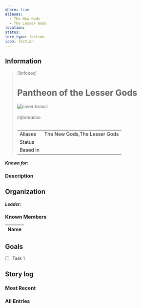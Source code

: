 ```yaml
---
share: true
aliases:
  - The New Gods
  - The Lesser Gods
location: 
status: 
lore_type: faction
icon: faction
---
```

## Information
> [!infobox]
> # Pantheon of the Lesser Gods
> ![cover hsmall](insertimage.png)
> ###### Information
> |   |  |
> | ---- | ---- |
> | Aliases | The New Gods,The Lesser Gods|
> | Status| |
> | Based in|  |
##### Known for:
### Description
## Organization
##### Leader:
### Known Members
| Name |
| ---- |

## Goals
- [ ] Task 1
## Story log
### Most Recent

### All Entries

